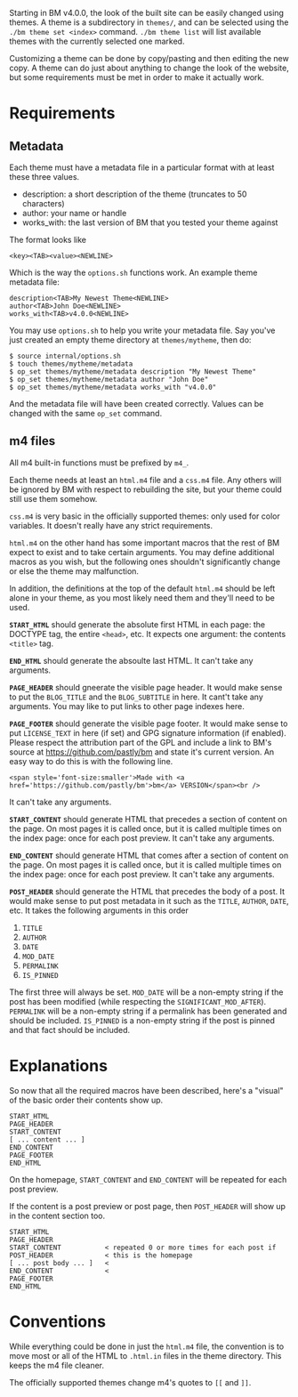 Starting in BM v4.0.0, the look of the built site can be easily changed using
themes. A theme is a subdirectory in `themes/`, and can be selected using the
`./bm theme set <index>` command. `./bm theme list` will list available themes
with the currently selected one marked.

Customizing a theme can be done by copy/pasting and then editing the new copy. A
theme can do just about anything to change the look of the website, but some
requirements must be met in order to make it actually work.

# Requirements

## Metadata

Each theme must have a metadata file in a particular format with at least these
three values.

- description: a short description of the theme (truncates to 50 characters)
- author: your name or handle
- works_with: the last version of BM that you tested your theme against

The format looks like

    <key><TAB><value><NEWLINE>

Which is the way the `options.sh` functions work. An example theme metadata
file:

    description<TAB>My Newest Theme<NEWLINE>
    author<TAB>John Doe<NEWLINE>
    works_with<TAB>v4.0.0<NEWLINE>

You may use `options.sh` to help you write your metadata file. Say
you've just created an empty theme directory at `themes/mytheme`, then do:

    $ source internal/options.sh
    $ touch themes/mytheme/metadata
    $ op_set themes/mytheme/metadata description "My Newest Theme"
    $ op_set themes/mytheme/metadata author "John Doe"
    $ op_set themes/mytheme/metadata works_with "v4.0.0"

And the metadata file will have been created correctly. Values can be changed
with the same `op_set` command.

## m4 files

All m4 built-in functions must be prefixed by `m4_`.

Each theme needs at least an `html.m4` file and a `css.m4` file. Any others will
be ignored by BM with respect to rebuilding the site, but your theme could still
use them somehow.

`css.m4` is very basic in the officially supported themes: only used for color
variables. It doesn't really have any strict requirements.

`html.m4` on the other hand has some important macros that the rest of BM expect
to exist and to take certain arguments. You may define additional macros as you
wish, but the following ones shouldn't significantly change or else the theme
may malfunction.

In addition, the definitions at the top of the default `html.m4` should be left
alone in your theme, as you most likely need them and they'll need to be used.

**`START_HTML`** should generate the absolute first HTML in each page: the
DOCTYPE tag, the entire `<head>`, etc. It expects one argument: the contents
`<title>` tag.

**`END_HTML`** should generate the absoulte last HTML. It can't take any
arguments.

**`PAGE_HEADER`** should gneerate the visible page header. It would make sense
to put the `BLOG_TITLE` and the `BLOG_SUBTITLE` in here. It cant't take any
arguments. You may like to put links to other page indexes here.

**`PAGE_FOOTER`** should generate the visible page footer. It would make sense
to put `LICENSE_TEXT` in here (if set) and GPG signature information (if
enabled). Please respect the attribution part of the GPL and include a link to
BM's source at <https://github.com/pastly/bm> and state it's current
version. An easy way to do this is with the following line.

    <span style='font-size:smaller'>Made with <a href='https://github.com/pastly/bm'>bm</a> VERSION</span><br />

It can't take any arguments.

**`START_CONTENT`** should generate HTML that precedes a section of content on
the page. On most pages it is called once, but it is called multiple times on
the index page: once for each post preview. It can't take any arguments.

**`END_CONTENT`** should generate HTML that comes after a section of content on
the page. On most pages it is called once, but it is called multiple times on
the index page: once for each post preview. It can't take any arguments.

**`POST_HEADER`** should generate the HTML that precedes the body of a post. It
would make sense to put post metadata in it such as the `TITLE`, `AUTHOR`,
`DATE`, etc. It takes the following arguments in this order

1. `TITLE`
2. `AUTHOR`
3. `DATE`
4. `MOD_DATE`
5. `PERMALINK`
6. `IS_PINNED`

The first three will always be set. `MOD_DATE` will be a non-empty string if the
post has been modified (while respecting the `SIGNIFICANT_MOD_AFTER`).
`PERMALINK` will be a non-empty string if a permalink has been generated and
should be included. `IS_PINNED` is a non-empty string if the post is pinned and
that fact should be included.

# Explanations

So now that all the required macros have been described, here's a "visual" of
the basic order their contents show up.

    START_HTML
    PAGE_HEADER
    START_CONTENT
    [ ... content ... ]
    END_CONTENT
    PAGE_FOOTER
    END_HTML

On the homepage, `START_CONTENT` and `END_CONTENT` will be repeated for each
post preview.

If the content is a post preview or post page, then `POST_HEADER` will show up
in the content section too.

    START_HTML
    PAGE_HEADER
    START_CONTENT           < repeated 0 or more times for each post if
    POST_HEADER             < this is the homepage
    [ ... post body ... ]   <
    END_CONTENT             <
    PAGE_FOOTER
    END_HTML

# Conventions

While everything could be done in just the `html.m4` file, the convention is to
move most or all of the HTML to `.html.in` files in the theme directory. This
keeps the m4 file cleaner.

The officially supported themes change m4's quotes to `[[` and `]]`.
